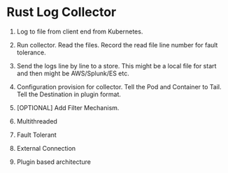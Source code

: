# Rust Log Collector

1. Log to file from client end from Kubernetes. 
2. Run collector. Read the files. Record the read file line number for fault tolerance.
3. Send the logs line by line to a store. This might be a local file for start and then might be AWS/Splunk/ES etc.
4. Configuration provision for collector. Tell the Pod and Container to Tail. Tell the Destination in plugin format. 
5. [OPTIONAL] Add Filter Mechanism.

1. Multithreaded
2. Fault Tolerant
3. External Connection
4. Plugin based architecture